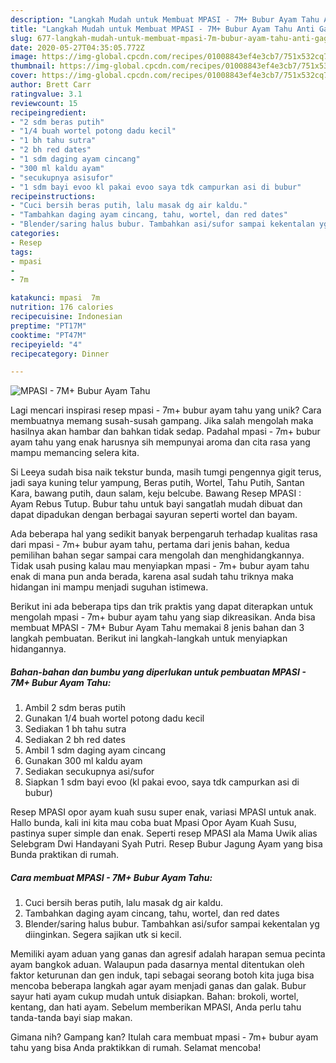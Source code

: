```yaml
---
description: "Langkah Mudah untuk Membuat MPASI - 7M+ Bubur Ayam Tahu Anti Gagal"
title: "Langkah Mudah untuk Membuat MPASI - 7M+ Bubur Ayam Tahu Anti Gagal"
slug: 677-langkah-mudah-untuk-membuat-mpasi-7m-bubur-ayam-tahu-anti-gagal
date: 2020-05-27T04:35:05.772Z
image: https://img-global.cpcdn.com/recipes/01008843ef4e3cb7/751x532cq70/mpasi-7m-bubur-ayam-tahu-foto-resep-utama.jpg
thumbnail: https://img-global.cpcdn.com/recipes/01008843ef4e3cb7/751x532cq70/mpasi-7m-bubur-ayam-tahu-foto-resep-utama.jpg
cover: https://img-global.cpcdn.com/recipes/01008843ef4e3cb7/751x532cq70/mpasi-7m-bubur-ayam-tahu-foto-resep-utama.jpg
author: Brett Carr
ratingvalue: 3.1
reviewcount: 15
recipeingredient:
- "2 sdm beras putih"
- "1/4 buah wortel potong dadu kecil"
- "1 bh tahu sutra"
- "2 bh red dates"
- "1 sdm daging ayam cincang"
- "300 ml kaldu ayam"
- "secukupnya asisufor"
- "1 sdm bayi evoo kl pakai evoo saya tdk campurkan asi di bubur"
recipeinstructions:
- "Cuci bersih beras putih, lalu masak dg air kaldu."
- "Tambahkan daging ayam cincang, tahu, wortel, dan red dates"
- "Blender/saring halus bubur. Tambahkan asi/sufor sampai kekentalan yg diinginkan. Segera sajikan utk si kecil."
categories:
- Resep
tags:
- mpasi
- 
- 7m

katakunci: mpasi  7m 
nutrition: 176 calories
recipecuisine: Indonesian
preptime: "PT17M"
cooktime: "PT47M"
recipeyield: "4"
recipecategory: Dinner

---
```



![MPASI - 7M+ Bubur Ayam Tahu](https://img-global.cpcdn.com/recipes/01008843ef4e3cb7/751x532cq70/mpasi-7m-bubur-ayam-tahu-foto-resep-utama.jpg)

Lagi mencari inspirasi resep mpasi - 7m+ bubur ayam tahu yang unik? Cara membuatnya memang susah-susah gampang. Jika salah mengolah maka hasilnya akan hambar dan bahkan tidak sedap. Padahal mpasi - 7m+ bubur ayam tahu yang enak harusnya sih mempunyai aroma dan cita rasa yang mampu memancing selera kita.

Si Leeya sudah bisa naik tekstur bunda, masih tumgi pengennya gigit terus, jadi saya kuning telur yampung, Beras putih, Wortel, Tahu Putih, Santan Kara, bawang putih, daun salam, keju belcube. Bawang Resep MPASI : Ayam Rebus Tutup. Bubur tahu untuk bayi sangatlah mudah dibuat dan dapat dipadukan dengan berbagai sayuran seperti wortel dan bayam.

Ada beberapa hal yang sedikit banyak berpengaruh terhadap kualitas rasa dari mpasi - 7m+ bubur ayam tahu, pertama dari jenis bahan, kedua pemilihan bahan segar sampai cara mengolah dan menghidangkannya. Tidak usah pusing kalau mau menyiapkan mpasi - 7m+ bubur ayam tahu enak di mana pun anda berada, karena asal sudah tahu triknya maka hidangan ini mampu menjadi suguhan istimewa.


Berikut ini ada beberapa tips dan trik praktis yang dapat diterapkan untuk mengolah mpasi - 7m+ bubur ayam tahu yang siap dikreasikan. Anda bisa membuat MPASI - 7M+ Bubur Ayam Tahu memakai 8 jenis bahan dan 3 langkah pembuatan. Berikut ini langkah-langkah untuk menyiapkan hidangannya.

<!--inarticleads1-->

##### Bahan-bahan dan bumbu yang diperlukan untuk pembuatan MPASI - 7M+ Bubur Ayam Tahu:

1. Ambil 2 sdm beras putih
1. Gunakan 1/4 buah wortel potong dadu kecil
1. Sediakan 1 bh tahu sutra
1. Sediakan 2 bh red dates
1. Ambil 1 sdm daging ayam cincang
1. Gunakan 300 ml kaldu ayam
1. Sediakan secukupnya asi/sufor
1. Siapkan 1 sdm bayi evoo (kl pakai evoo, saya tdk campurkan asi di bubur)


Resep MPASI opor ayam kuah susu super enak, variasi MPASI untuk anak. Hallo bunda, kali ini kita mau coba buat Mpasi Opor Ayam Kuah Susu, pastinya super simple dan enak. Seperti resep MPASI ala Mama Uwik alias Selebgram Dwi Handayani Syah Putri. Resep Bubur Jagung Ayam yang bisa Bunda praktikan di rumah. 

<!--inarticleads2-->

##### Cara membuat MPASI - 7M+ Bubur Ayam Tahu:

1. Cuci bersih beras putih, lalu masak dg air kaldu.
1. Tambahkan daging ayam cincang, tahu, wortel, dan red dates
1. Blender/saring halus bubur. Tambahkan asi/sufor sampai kekentalan yg diinginkan. Segera sajikan utk si kecil.


Memiliki ayam aduan yang ganas dan agresif adalah harapan semua pecinta ayam bangkok aduan. Walaupun pada dasarnya mental ditentukan oleh faktor keturunan dan gen induk, tapi sebagai seorang botoh kita juga bisa mencoba beberapa langkah agar ayam menjadi ganas dan galak. Bubur sayur hati ayam cukup mudah untuk disiapkan. Bahan: brokoli, wortel, kentang, dan hati ayam. Sebelum memberikan MPASI, Anda perlu tahu tanda-tanda bayi siap makan. 

Gimana nih? Gampang kan? Itulah cara membuat mpasi - 7m+ bubur ayam tahu yang bisa Anda praktikkan di rumah. Selamat mencoba!
